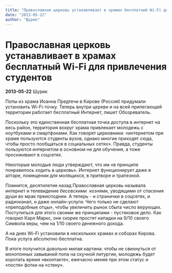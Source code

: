 ```yaml
---
title: "Православная церковь устанавливает в храмах бесплатный Wi-Fi для привлечения студентов"
date: "2013-05-22"
author: "Шурик"
---
```


# Православная церковь устанавливает в храмах бесплатный Wi-Fi для привлечения студентов

**2013-05-22** Шурик

Попы из храма Иоанна Предтечи в Кирове (Россия) придумали установить Wi-Fi-точку. Теперь внутри церкви и на всей прилегающей территории работает бесплатный Интернет, пишет Обозреватель.

Поскольку это единственная бесплатная точка доступа в интернет на весь район, территория вокруг храма привлекает молодежь с ноутбуками и смартфонами. Как говорят церковники: «интернетом при храме пользуются студенты вузов, однако многие приходят сюда, чтобы просто пообщаться в социальных сетях». Правда, студенты пользуются интернетом в основном не для обучения, а тоже  просиживают в соцсетях.

Некоторые молодые люди утверждают, что им «в принципе понравилось ходить в церковь». Интернет функционирует даже в алтаре, помещении для молящихся, в притворе и трапезной.

Помнится, десятилетие назад Православная церковь называла интернет и телевидение бесовскими  кознями, уводящими от спасения души во мрак преисподнии. А теперь - и странички в соцсетях, и радиоканал, и даже онлайн-услуги. Чего только не сделают «преподобные отцы», чтобы увеличить рынок сбыта число верующих. Поступиться для этого своими же принципами - пустяковое дело. Как говорил Карл Маркс, они скорее простят нападки на 9/10 своего Символа веры, чем на 1/10 своего денежного дохода.

А на днях Wi-Fi установили в нескольких храмах и соборах Кирова. Пока услуга абсолютно бесплатна.

В итоге получится довольно милая картина: чтобы не свихнуться от монотонных завываний попа на скучной литургии, молодежь будет коротать время «вконтакте», ежечасно меняя при этом статус и «постя» фотки на «стену».